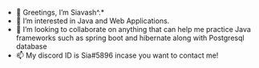 - 👋 Greetings, I’m Siavash^.*
- 👀 I’m interested in Java and Web Applications.
- 💞️ I’m looking to collaborate on anything that can help me practice Java frameworks such as spring boot and hibernate along with Postgresql database
- 📫 My discord ID is Sia#5896 incase you want to contact me!

<!---
Lqrock/Lqrock is a ✨ special ✨ repository because its `README.md` (this file) appears on your GitHub profile.
You can click the Preview link to take a look at your changes.
--->
